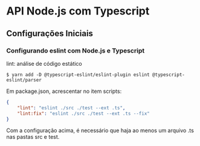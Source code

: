 # API Node.js com Typescript

## Configurações Iniciais

### Configurando eslint com Node.js e Typescript

lint: análise de código estático

```console
$ yarn add -D @typescript-eslint/eslint-plugin eslint @typescript-eslint/parser
```

Em package.json, acrescentar no item scripts:

```json
{
    "lint": "eslint ./src ./test --ext .ts",
    "lint:fix": "eslint ./src ./test --ext .ts --fix"
}
```

Com a configuração acima, é necessário que haja ao menos um arquivo .ts nas pastas src e test.